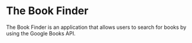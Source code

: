 # The Book Finder

The Book Finder is an application that allows users to search for books by using the Google Books API.
